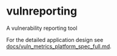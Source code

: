 # vulnreporting
A vulnerability reporting tool

For the detailed application design see
[docs/vuln_metrics_platform_spec_full.md](docs/vuln_metrics_platform_spec_full.md).
